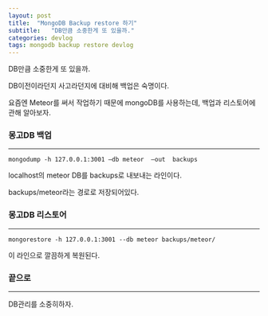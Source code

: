 ```yaml
---
layout: post
title:  "MongoDB Backup restore 하기"
subtitle:   "DB만큼 소중한게 또 있을까."
categories: devlog
tags: mongodb backup restore devlog
---
```


DB만큼 소중한게 또 있을까.

DB이전이라던지 사고라던지에 대비해 백업은 숙명이다.

요즘엔 Meteor를 써서 작업하기 때문에 mongoDB를 사용하는데, 백업과 리스토어에 관해 알아보자.

### 몽고DB 백업

---

```
mongodump -h 127.0.0.1:3001 –db meteor  –out  backups
```

localhost의 meteor DB를 backups로 내보내는 라인이다.

backups/meteor라는 경로로 저장되어있다.

### 몽고DB 리스토어

---

```
mongorestore -h 127.0.0.1:3001 --db meteor backups/meteor/
```

이 라인으로 깔끔하게 복원된다.

### 끝으로

---

DB관리를 소중히하자.
